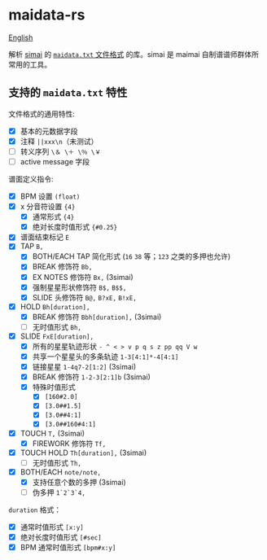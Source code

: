 # maidata-rs

[English](README.en.md)

解析 [simai] 的 [`maidata.txt` 文件格式][format] 的库。simai 是 maimai 自制谱谱师群体所常用的工具。

[simai]: https://w.atwiki.jp/simai/
[format]: https://w.atwiki.jp/simai/pages/25.html

## 支持的 `maidata.txt` 特性

文件格式的通用特性:

* [x] 基本的元数据字段
* [x] 注释 `||xxx\n`（未测试）
* [ ] 转义序列 `\＆ \＋ \％ \￥`
* [ ] active message 字段

谱面定义指令:

* [x] BPM 设置 `(float)`
* [x] x 分音符设置 `{4}`
    - [x] 通常形式 `{4}`
    - [x] 绝对长度时值形式 `{#0.25}`
* [x] 谱面结束标记 `E`
* [x] TAP `B,`
    - [x] BOTH/EACH TAP 简化形式 (`16` `38` 等；`123` 之类的多押也允许)
    - [x] BREAK 修饰符 `Bb,`
    - [x] EX NOTES 修饰符 `Bx,` (3simai)
    - [x] 强制星星形状修饰符 `B$,` `B$$,`
    - [x] SLIDE 头修饰符 `B@,` `B?xE,` `B!xE,`
* [x] HOLD `Bh[duration],`
    - [x] BREAK 修饰符 `Bbh[duration],` (3simai)
    - [ ] 无时值形式 `Bh,`
* [x] SLIDE `FxE[duration],`
    - [x] 所有的星星轨迹形状 `- ^ < > v p q s z pp qq V w`
    - [x] 共享一个星星头的多条轨迹 `1-3[4:1]*-4[4:1]`
    - [x] 链接星星 `1-4q7-2[1:2]` (3simai)
    - [x] BREAK 修饰符 `1-2-3[2:1]b` (3simai)
    - [x] 特殊时值形式
        - [x] `[160#2.0]`
        - [x] `[3.0##1.5]`
        - [x] `[3.0##4:1]`
        - [x] `[3.0##160#4:1]`
* [x] TOUCH `T,` (3simai)
    - [x] FIREWORK 修饰符 `Tf,`
* [x] TOUCH HOLD `Th[duration],` (3simai)
    - [ ] 无时值形式 `Th,`
* [x] BOTH/EACH `note/note,`
    - [x] 支持任意个数的多押 (3simai)
    - [ ] 伪多押 ``1`2`3`4,``

`duration` 格式：

* [x] 通常时值形式 `[x:y]`
* [x] 绝对长度时值形式 `[#sec]`
* [x] BPM 通常时值形式 `[bpm#x:y]`
